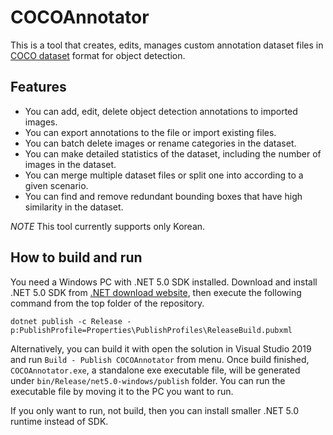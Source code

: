 # COCOAnnotator

This is a tool that creates, edits, manages custom annotation dataset files in [COCO dataset](https://cocodataset.org/) format for object detection.

## Features

* You can add, edit, delete object detection annotations to imported images.
* You can export annotations to the file or import existing files.
* You can batch delete images or rename categories in the dataset.
* You can make detailed statistics of the dataset, including the number of images in the dataset.
* You can merge multiple dataset files or split one into according to a given scenario.
* You can find and remove redundant bounding boxes that have high similarity in the dataset.

*NOTE* This tool currently supports only Korean.

## How to build and run

You need a Windows PC with .NET 5.0 SDK installed. Download and install .NET 5.0 SDK from [.NET download website](https://dotnet.microsoft.com/download), then execute the following command from the top folder of the repository.

```
dotnet publish -c Release -p:PublishProfile=Properties\PublishProfiles\ReleaseBuild.pubxml
```

Alternatively, you can build it with open the solution in Visual Studio 2019 and run `Build - Publish COCOAnnotator` from menu. Once build finished, `COCOAnnotator.exe`, a standalone exe executable file, will be generated under `bin/Release/net5.0-windows/publish` folder. You can run the executable file by moving it to the PC you want to run.

If you only want to run, not build, then you can install smaller .NET 5.0 runtime instead of SDK.
